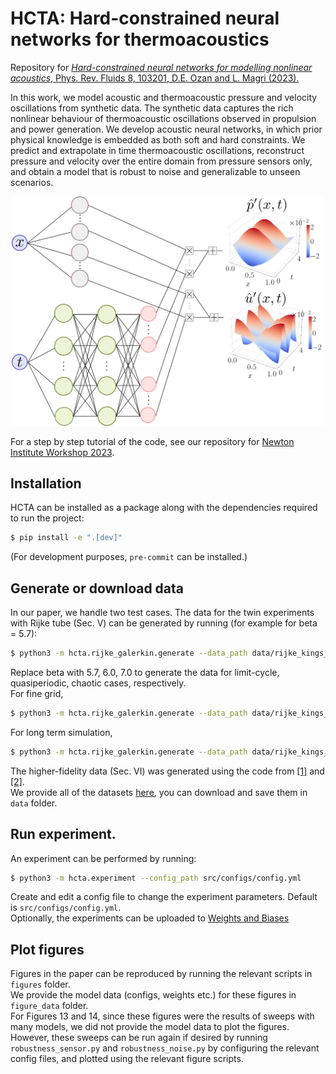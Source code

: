 # HCTA: Hard-constrained neural networks for thermoacoustics

Repository for [<em>Hard-constrained neural networks for modelling nonlinear acoustics</em>, Phys. Rev. Fluids 8, 103201, D.E. Ozan and L. Magri (2023).](https://doi.org/10.1103/PhysRevFluids.8.103201)

In this work, we model acoustic and thermoacoustic pressure and velocity oscillations from synthetic data. The synthetic data captures the rich nonlinear behaviour of thermoacoustic oscillations observed in propulsion and power generation. We develop acoustic neural networks, in which prior physical knowledge is embedded as both soft and hard constraints. We predict and extrapolate in time thermoacoustic oscillations, reconstruct pressure and velocity over the entire domain from pressure sensors only, and obtain a model that is robust to noise and generalizable to unseen scenarios.
<p align="center">
  <img src="image.png" width="500">
</p>

For a step by step tutorial of the code, see our repository for [Newton Institute Workshop 2023](https://github.com/MagriLab/NewtonWorkshop2023/tree/main/thermoacoustic_neural_networks).

## Installation

HCTA can be installed as a package along with the dependencies required to run the project:
```bash
$ pip install -e ".[dev]"
```
(For development purposes, `pre-commit` can be installed.)

## Generate or download data
In our paper, we handle two test cases. 
The data for the twin experiments with Rijke tube (Sec. V) can be generated by running (for example for beta = 5.7):
```bash
$ python3 -m hcta.rijke_galerkin.generate --data_path data/rijke_kings_beta_5_7_tau_0_2.h5 --N_x 13 --beta 5.7 --x_f 0.2 --tau 0.2
```
Replace beta with 5.7, 6.0, 7.0 to generate the data for limit-cycle, quasiperiodic, chaotic cases, respectively. 
<br/>
For fine grid, 
```bash
$ python3 -m hcta.rijke_galerkin.generate --data_path data/rijke_kings_beta_5_7_tau_0_2_fine.h5 --N_x 49 --beta 5.7 --x_f 0.2 --tau 0.2
```
For long term simulation,
```bash
$ python3 -m hcta.rijke_galerkin.generate --data_path data/rijke_kings_beta_5_7_tau_0_2_long.h5 --N_x 13 --beta 5.7 --x_f 0.2 --tau 0.2 --simulation_time 1000
```

The higher-fidelity data (Sec. VI) was generated using the code from [[1]](https://github.com/xoeg/Flame-Transfer-Function-Tutorial) and [[2]](https://github.com/MagriLab/Real-time-TA-DA). 
<br/>
We provide all of the datasets [here](https://zenodo.org/records/10021355), you can download and save them in `data` folder.

## Run experiment. 
An experiment can be performed by running:
```bash
$ python3 -m hcta.experiment --config_path src/configs/config.yml
```
Create and edit a config file to change the experiment parameters. Default is `src/configs/config.yml`. 
<br/>
Optionally, the experiments can be uploaded to [Weights and Biases](wandb.ai)

## Plot figures
Figures in the paper can be reproduced by running the relevant scripts in `figures` folder.
<br/>
We provide the model data (configs, weights etc.) for these figures in `figure_data` folder.
<br/>
For Figures 13 and 14, since these figures were the results of sweeps with many models, we did not provide the model data to plot the figures. However, these sweeps can be run again if desired 
by running `robustness_sensor.py` and `robustness_noise.py` by configuring the relevant config files, and plotted using the relevant figure scripts.

